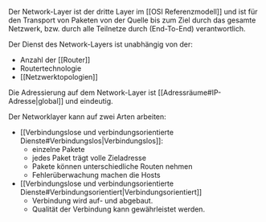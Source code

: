 Der Network-Layer ist der dritte Layer im [[OSI Referenzmodell]] und ist für den Transport von Paketen von der Quelle bis zum Ziel durch das gesamte Netzwerk, bzw. durch alle Teilnetze durch (End-To-End) verantwortlich.

Der Dienst des Network-Layers ist unabhängig von der:
- Anzahl der [[Router]]
- Routertechnologie
- [[Netzwerktopologien]]

Die Adressierung auf dem Network-Layer ist [[Adressräume#IP-Adresse|global]] und eindeutig.

Der Networklayer kann auf zwei Arten arbeiten:
- [[Verbindungslose und verbindungsorientierte Dienste#Verbindungslos|Verbindungslos]]:
	- einzelne Pakete
	- jedes Paket trägt volle Zieladresse
	- Pakete können unterschiedliche Routen nehmen
	- Fehlerüberwachung machen die Hosts
- [[Verbindungslose und verbindungsorientierte Dienste#Verbindungsorientiert|Verbindungsorientiert]]
	- Verbindung wird auf- und abgebaut.
	- Qualität der Verbindung kann gewährleistet werden.

